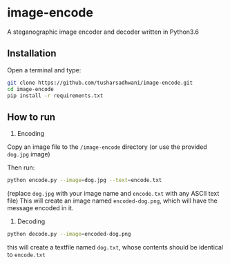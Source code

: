# image-encode

A steganographic image encoder and decoder written in Python3.6

## Installation

Open a terminal and type:

```bash
git clone https://github.com/tusharsadhwani/image-encode.git
cd image-encode
pip install -r requirements.txt
```

## How to run

1. Encoding

Copy an image file to the `/image-encode` directory (or use the provided `dog.jpg` image)

Then run:

```bash
python encode.py --image=dog.jpg --text=encode.txt
```

(replace `dog.jpg` with your image name and `encode.txt` with any ASCII text file)
This will create an image named `encoded-dog.png`, which will have the message encoded in it.

1. Decoding

```bash
python decode.py --image=encoded-dog.png
```

this will create a textfile named `dog.txt`, whose contents should be identical to `encode.txt`
